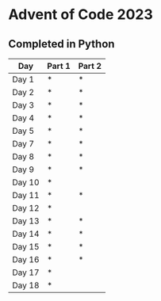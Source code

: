 # Advent of Code 2023
## Completed in Python

| Day    | Part 1 | Part 2 |
|--------|--------|--------|
| Day 1  | *      | *      |
| Day 2  | *      | *      |
| Day 3  | *      | *      |
| Day 4  | *      | *      |
| Day 5  | *      | *      |
| Day 7  | *      | *      |
| Day 8  | *      | *      |
| Day 9  | *      | *      |
| Day 10 | *      |        |
| Day 11 | *      | *      |
| Day 12 | *      |        |
| Day 13 | *      | *      |
| Day 14 | *      | *      |
| Day 15 | *      | *      |
| Day 16 | *      | *      |
| Day 17 | *      |        |
| Day 18 | *      |        |
